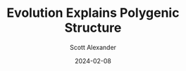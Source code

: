 ---
layout: podcast
title: "Evolution Explains Polygenic Structure"
author: Scott Alexander
description: https://www.astralcodexten.com/p/evolution-explains-polygenic-structure
date: 2024-02-08
length: 1342298
duration: 335
guid: evolution-explains-polygenic-structure
---